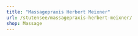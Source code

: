 ```yaml
---
title: "Massagepraxis Herbert Meixner"
url: /stutensee/massagepraxis-herbert-meixner/
shop: Massage
---
```

